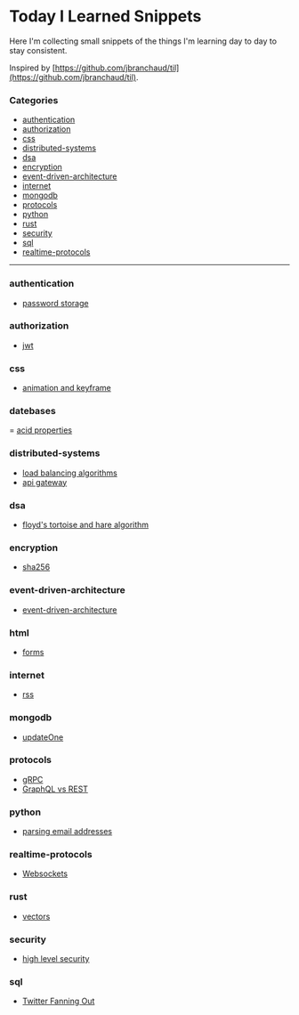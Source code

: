 # Today I Learned Snippets

Here I'm collecting small snippets of the things I'm learning day to day to stay consistent.

Inspired by [https://github.com/jbranchaud/til](https://github.com/jbranchaud/til).

### Categories

- [authentication](#authentication)
- [authorization](#authorization)
- [css](#css)
- [distributed-systems](#distributed-systems)
- [dsa](#dsa)
- [encryption](#encryption)
- [event-driven-architecture](#event-driven-architecture)
- [internet](#internet)
- [mongodb](#mongodb)
- [protocols](#protocols)
- [python](#python)
- [rust](#rust)
- [security](#security)
- [sql](#sql)
- [realtime-protocols](#websockets)

---

### authentication
- [password storage](/authentication/password_storage.md)

### authorization

- [jwt](/authorization/jwt.md)

### css

- [animation and keyframe](/css/keyframes.md)

### datebases

= [acid properties](/databases/acid.md)

### distributed-systems

- [load balancing algorithms](/distributed-systems/load-balancing-algorithms.md)
- [api gateway](/distributed-systems/api-gateway.md)

### dsa

- [floyd's tortoise and hare algorithm](/dsa/floyd_algo.md)

### encryption

- [sha256](/encryption/sha256.md)

### event-driven-architecture

- [event-driven-architecture](/event-driven-architecture/event-driven-architecture.md)

### html

- [forms](/html/forms.md)

### internet

- [rss](/internet/rss.md)

### mongodb

- [updateOne](/mongodb/updateOne.md)

### protocols

- [gRPC](/protocols/grpc.md)
- [GraphQL vs REST](/protocols/graphql_vs_rest.md)

### python

- [parsing email addresses]()

### realtime-protocols

- [Websockets](/realtime-protocols/websockets.md)

### rust

- [vectors](/rust/)

### security

- [high level security](/security/high-level-security.md)

### sql

- [Twitter Fanning Out](/sql/twitter-fanning-out.md)
